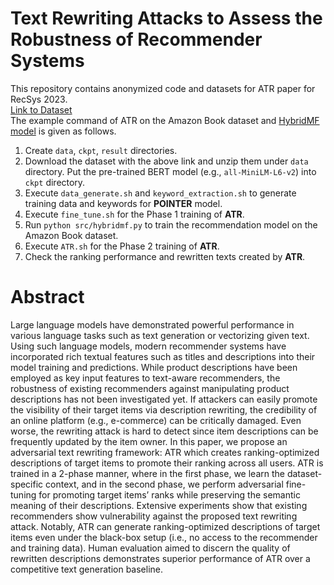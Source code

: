 # Text Rewriting Attacks to Assess the Robustness of Recommender Systems

This repository contains anonymized code and datasets for ATR paper for RecSys 2023.  
[Link to Dataset](https://github.com/sejoonoh/Rewrite4Rec/blob/main/dataset.zip)  
The example command of ATR on the Amazon Book dataset and [HybridMF model](https://ieeexplore.ieee.org/document/8852443) is given as follows.

 1. Create `data`, `ckpt`, `result` directories.  
 2. Download the dataset with the above link and unzip them under `data` directory. Put the pre-trained BERT model (e.g., `all-MiniLM-L6-v2`) into `ckpt` directory.
 3. Execute `data_generate.sh` and `keyword_extraction.sh` to generate training data and keywords for **POINTER** model.  
 4. Execute `fine_tune.sh` for the Phase 1 training of **ATR**.  
 5. Run `python src/hybridmf.py` to train the recommendation model on the Amazon Book dataset.  
 6. Execute `ATR.sh` for the Phase 2 training of **ATR**.  
 7. Check the ranking performance and rewritten texts created by **ATR**.  

# Abstract 
Large language models have demonstrated powerful performance in various language tasks such as text generation or vectorizing given
text. Using such language models, modern recommender systems have incorporated rich textual features such as titles and descriptions
into their model training and predictions. While product descriptions have been employed as key input features to text-aware
recommenders, the robustness of existing recommenders against manipulating product descriptions has not been investigated yet. If
attackers can easily promote the visibility of their target items via description rewriting, the credibility of an online platform (e.g.,
e-commerce) can be critically damaged. Even worse, the rewriting attack is hard to detect since item descriptions can be frequently
updated by the item owner. In this paper, we propose an adversarial text rewriting framework: ATR which creates ranking-optimized
descriptions of target items to promote their ranking across all users. ATR is trained in a 2-phase manner, where in the first phase, we
learn the dataset-specific context, and in the second phase, we perform adversarial fine-tuning for promoting target items’ ranks while
preserving the semantic meaning of their descriptions. Extensive experiments show that existing recommenders show vulnerability
against the proposed text rewriting attack. Notably, ATR can generate ranking-optimized descriptions of target items even under the
black-box setup (i.e., no access to the recommender and training data). Human evaluation aimed to discern the quality of rewritten
descriptions demonstrates superior performance of ATR over a competitive text generation baseline.

